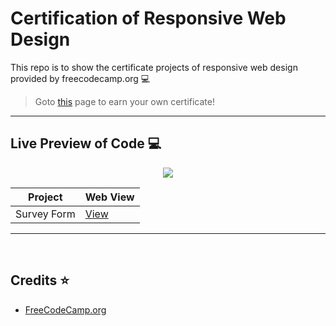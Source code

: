 # Certification of Responsive Web Design
This repo is to show the certificate projects of responsive web design provided by freecodecamp.org 💻

> Goto [this](https://www.freecodecamp.org/learn/2022/responsive-web-design/) page to earn your own certificate!

---

## Live Preview of Code :computer:

<div align="center">
    <img src="https://img.shields.io/badge/Device%20Compatibility-Cross--Platform-brightgreen">
</div>

| Project         | Web View                                           |
|-----------------|----------------------------------------------------|
| Survey Form     | [View](https://codepen.io/saurav-png/full/NWENxZy) |

---
<br>

## Credits :star:

* [FreeCodeCamp.org](https://www.freecodecamp.org/)